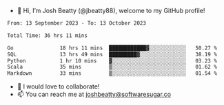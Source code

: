 - 👋 Hi, I’m Josh Beatty (@jbeatty88), welcome to my GitHub profile!

<!--START_SECTION:waka-->

```txt
From: 13 September 2023 - To: 13 October 2023

Total Time: 36 hrs 11 mins

Go               18 hrs 11 mins  ████████████▓░░░░░░░░░░░░   50.27 %
SQL              13 hrs 49 mins  █████████▓░░░░░░░░░░░░░░░   38.19 %
Python           1 hr 10 mins    ▓░░░░░░░░░░░░░░░░░░░░░░░░   03.23 %
Scala            35 mins         ▒░░░░░░░░░░░░░░░░░░░░░░░░   01.62 %
Markdown         33 mins         ▒░░░░░░░░░░░░░░░░░░░░░░░░   01.54 %
```

<!--END_SECTION:waka-->

- 💞️ I would love to collaborate!
- 📫 You can reach me at joshbeatty@softwaresugar.co

<!---
jbeatty88/jbeatty88 is a ✨ special ✨ repository because its `README.md` (this file) appears on your GitHub profile.
You can click the Preview link to take a look at your changes.
--->
